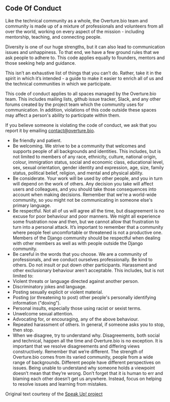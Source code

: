 ## Code Of Conduct
Like the technical community as a whole, the Overture.bio team and community is made up of a mixture of professionals and volunteers from all over the world, working on every aspect of the mission - including mentorship, teaching, and connecting people.

Diversity is one of our huge strengths, but it can also lead to communication issues and unhappiness. To that end, we have a few ground rules that we ask people to adhere to. This code applies equally to founders, mentors and those seeking help and guidance.

This isn’t an exhaustive list of things that you can’t do. Rather, take it in the spirit in which it’s intended - a guide to make it easier to enrich all of us and the technical communities in which we participate.

This code of conduct applies to all spaces managed by the Overture.bio team. This includes mailing lists, github issue tracker, Slack, and any other forums created by the project team which the community uses for communication. In addition, violations of this code outside these spaces may affect a person's ability to participate within them.

If you believe someone is violating the code of conduct, we ask that you report it by emailing contact@overture.bio.

-   Be friendly and patient.    
-   Be welcoming. We strive to be a community that welcomes and supports people of all backgrounds and identities. This includes, but is not limited to members of any race, ethnicity, culture, national origin, colour, immigration status, social and economic class, educational level, sex, sexual orientation, gender identity and expression, age, size, family status, political belief, religion, and mental and physical ability.    
-   Be considerate. Your work will be used by other people, and you in turn will depend on the work of others. Any decision you take will affect users and colleagues, and you should take those consequences into account when making decisions. Remember that we're a world-wide community, so you might not be communicating in someone else's primary language.    
-   Be respectful. Not all of us will agree all the time, but disagreement is no excuse for poor behaviour and poor manners. We might all experience some frustration now and then, but we cannot allow that frustration to turn into a personal attack. It’s important to remember that a community where people feel uncomfortable or threatened is not a productive one. Members of the Django community should be respectful when dealing with other members as well as with people outside the Django community.    
-   Be careful in the words that you choose. We are a community of professionals, and we conduct ourselves professionally. Be kind to others. Do not insult or put down other participants. Harassment and other exclusionary behaviour aren't acceptable. This includes, but is not limited to:
-   Violent threats or language directed against another person.  
-   Discriminatory jokes and language.    
-   Posting sexually explicit or violent material.    
-   Posting (or threatening to post) other people's personally identifying information ("doxing").    
-   Personal insults, especially those using racist or sexist terms.   
-   Unwelcome sexual attention.    
-   Advocating for, or encouraging, any of the above behaviour.
-   Repeated harassment of others. In general, if someone asks you to stop, then stop.
-   When we disagree, try to understand why. Disagreements, both social and technical, happen all the time and Overture.bio is no exception. It is important that we resolve disagreements and differing views constructively. Remember that we’re different. The strength of Overture.bio comes from its varied community, people from a wide range of backgrounds. Different people have different perspectives on issues. Being unable to understand why someone holds a viewpoint doesn’t mean that they’re wrong. Don’t forget that it is human to err and blaming each other doesn’t get us anywhere. Instead, focus on helping to resolve issues and learning from mistakes.
 
Original text courtesy of the [Speak Up! project](http://web.archive.org/web/20141109123859/http://speakup.io/coc.html)
